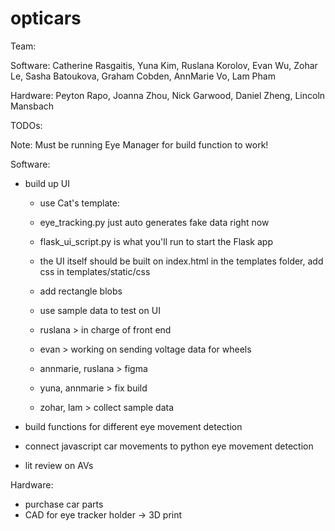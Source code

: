 # opticars
Team: 

Software: Catherine Rasgaitis, Yuna Kim, Ruslana Korolov, Evan Wu, Zohar Le, Sasha Batoukova, Graham Cobden, AnnMarie Vo, Lam Pham

Hardware: Peyton Rapo, Joanna Zhou, Nick Garwood, Daniel Zheng, Lincoln Mansbach

TODOs:

Note: Must be running Eye Manager for build function to work!

Software:
- build up UI
    - use Cat's template:
    - eye_tracking.py just auto generates fake data right now
    - flask_ui_script.py is what you'll run to start the Flask app
    - the UI itself should be built on index.html in the templates folder, add css in templates/static/css

    - add rectangle blobs
    - use sample data to test on UI

    - ruslana > in charge of front end
    - evan > working on sending voltage data for wheels
    - annmarie, ruslana > figma
    - yuna, annmarie > fix build 
    - zohar, lam > collect sample data

- build functions for different eye movement detection
- connect javascript car movements to python eye movement detection

- lit review on AVs

Hardware:
- purchase car parts
- CAD for eye tracker holder -> 3D print
